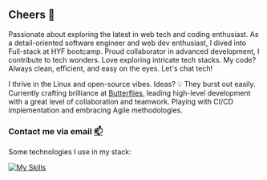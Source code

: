 ## Cheers 🥳

Passionate about exploring the latest in web tech and coding enthusiast. As a detail-oriented software engineer and web dev enthusiast, I dived into Full-stack at HYF bootcamp. Proud collaborator in advanced development, I contribute to tech wonders. Love exploring intricate tech stacks. My code? Always clean, efficient, and easy on the eyes. Let's chat tech!

I thrive in the Linux and open-source vibes. Ideas? 💡 They burst out easily. Currently crafting brilliance at [Butterflies](https://www.butterflies.dk/online-community/), leading high-level development with a great level of collaboration and teamwork. Playing with CI/CD implementation and embracing Agile methodologies.

### Contact me via email [📫](mailto:cygapb@gmail.com?subject=[GitHub]%20profile)

Some technologies I use in my stack:

[![My Skills](https://skillicons.dev/icons?i=javascript,react,nodejs,materialui,sequelize,expressjs,redux,postman,html,css,figma,mysql,vscode,linux,webpack,regex,github,firebase,heroku,discord&perline=5)](https://skillicons.dev)
<!--
**arya56/arya56** is a ✨ _special_ ✨ repository because its `README.md` (this file) appears on your GitHub profile.

Here are some ideas to get you started:

- 🔭 I’m currently working on ...
- 🌱 I’m currently learning ...
- 👯 I’m looking to collaborate on ...
- 🤔 I’m looking for help with ...
- 💬 Ask me about ...
- 📫 How to reach me: ...
- 😄 Pronouns: ...
- ⚡ Fun fact: ...
-->
